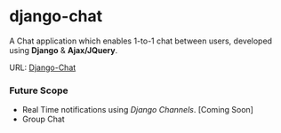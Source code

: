 # django-chat

A Chat application which enables 1-to-1 chat between users, developed using <b>Django</b> & <b>Ajax/JQuery</b>.

URL: <a href="http://sunnysetia.pythonanywhere.com/">Django-Chat</a>

<h3><b>Future Scope</b></h3>

<ul>
  <li>Real Time notifications using <i>Django Channels</i>. [Coming Soon]</li>
  <li>Group Chat</li>
</ul>
